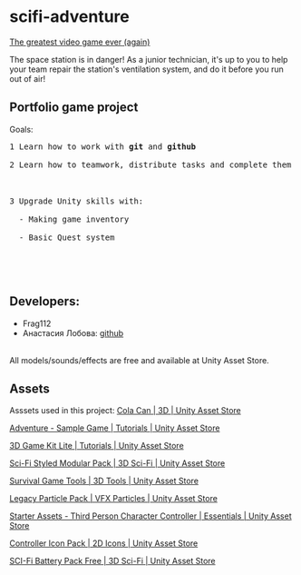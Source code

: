 # scifi-adventure
<a href ="https://frag112.itch.io/scifi-adventure">The greatest video game ever (again)</a><br>
<p>The space station is in danger! As a junior technician, it's up to you to help your team repair the station's ventilation system, and do it before you run out of air!</p>

<h2>Portfolio game project</h2>
Goals:
<pre>
1 Learn how to work with <b>git</b> and <b>github</b><br>
2 Learn how to teamwork, distribute tasks and complete them before deadlines<br>
<br>
3 Upgrade Unity skills with:<br>
  - Making game inventory<br>
  - Basic Quest system<br>
  </pre>
  <br>
  <h2>Developers:</h2>
  <ul>
<li>Frag112</li>
<li>Анастасия Лобова: <a href="https://github.com/lobovwva">github</a></li>
</ul>
<br>
All models/sounds/effects are free and available at Unity Asset Store.

<h2>Assets</h2>
Asssets used in this project:
<a href="https://assetstore.unity.com/packages/3d/cola-can-96659">Cola Can | 3D | Unity Asset Store</a>

<a href="https://assetstore.unity.com/packages/templates/tutorials/adventure-sample-game-76216">Adventure - Sample Game | Tutorials | Unity Asset Store</a>

<a href="https://assetstore.unity.com/packages/templates/tutorials/3d-game-kit-lite-135162">3D Game Kit Lite | Tutorials | Unity Asset Store</a>

<a href="https://assetstore.unity.com/packages/3d/environments/sci-fi/sci-fi-styled-modular-pack-82913">Sci-Fi Styled Modular Pack | 3D Sci-Fi | Unity Asset Store</a>

<a href="https://assetstore.unity.com/packages/3d/props/tools/survival-game-tools-139872">Survival Game Tools | 3D Tools | Unity Asset Store</a>

<a href="https://assetstore.unity.com/packages/vfx/particles/legacy-particle-pack-73777">Legacy Particle Pack | VFX Particles | Unity Asset Store</a>

<a href="https://assetstore.unity.com/packages/essentials/starter-assets-third-person-character-controller-196526">Starter Assets - Third Person Character Controller | Essentials | Unity Asset Store</a>

<a href="https://assetstore.unity.com/packages/2d/gui/icons/controller-icon-pack-128505">Controller Icon Pack | 2D Icons | Unity Asset Store</a>

<a href="https://assetstore.unity.com/packages/3d/environments/sci-fi/sci-fi-battery-pack-free-19738">SCI-Fi Battery Pack Free | 3D Sci-Fi | Unity Asset Store</a>
